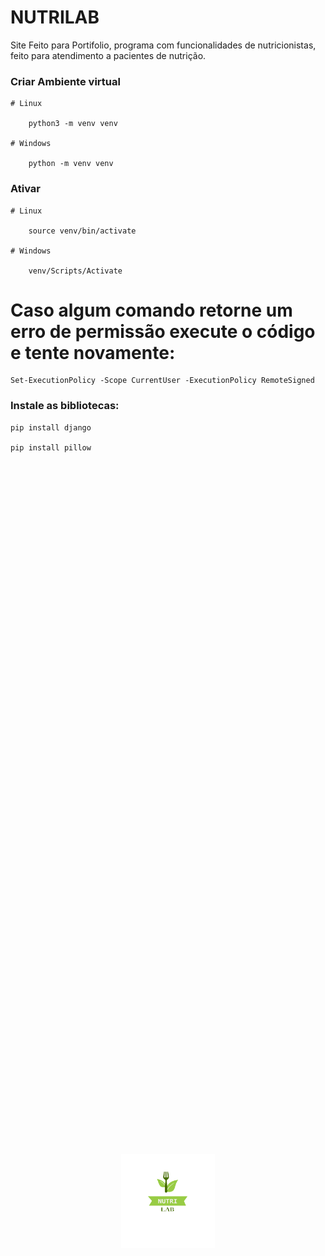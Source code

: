 # <div> NUTRILAB </div>  <img src="./templates/static/autenticacao/img/logo_nutri_lab.png" width="150px" height="150px" style=" position: absolute; bottom:0; right:0; left:0; top:0; margin:auto; ">
 
Site Feito para Portifolio, programa com funcionalidades de nutricionistas, feito para atendimento a pacientes de nutrição.  


### Criar Ambiente virtual
	# Linux
	
		python3 -m venv venv
		
	# Windows
	
		python -m venv venv

### Ativar
	# Linux
	
		source venv/bin/activate
		
	# Windows
	
		venv/Scripts/Activate

# Caso algum comando retorne um erro de permissão execute o código e tente novamente:

	Set-ExecutionPolicy -Scope CurrentUser -ExecutionPolicy RemoteSigned
  
### Instale as bibliotecas:

	pip install django
	
	pip install pillow  
  
